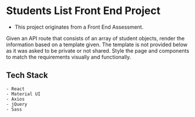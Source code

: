 # Students List Front End Project

- This project originates from a Front End Assessment.

Given an API route that consists of an array of student objects, render the information based on a template given. The template is not provided below as it was asked to be private or not shared. Style the page and components to match the requirements visually and functionally.

## Tech Stack

```
- React
- Material UI
- Axios
- jQuery
- Sass
```

